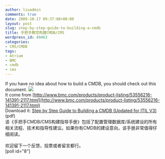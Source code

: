 ```yaml
---
author: liuadmin
comments: true
date: 2009-10-17 09:37:08+00:00
layout: post
slug: step-by-step-guide-to-building-a-cmdb
title: 手把手教您构建CMDB/CMS
wordpress_id: 49463
categories:
- CMS/CMDB
tags:
- Atrium
- BMC
- cmdb
- cms
---
```


If you have no idea about how to build a CMDB, you should check out this document. ![](http://media.cms.bmc.com/images/products-graphics-logo-atrium.gif)<br />It come from [http://www.bmc.com/products/product-listing/53556216-141391-2117.html](http://www.bmc.com/products/product-listing/53556216-141391-2117.html)<br />Download it: [Step by Step Guide to Building a CMDB (Updated for ITIL  V3)](http://documents.bmc.com/products/documents/60/54/96054/96054.pdf) (pdf)<br />该《手把手CMDB/CMS构建指导手册》包括了配置管理数据库/系统建设的所有相关流程、技术和指导性建议。如果你有CMDB的建设意向，该手册非常值得仔细阅读。<br /><br />欢迎留下一个反馈，投票或者留言都行。<br />[poll id="8"]
